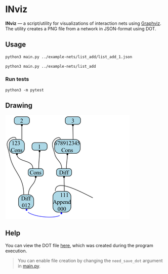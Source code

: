# INviz

**INviz** — a script/utility for visualizations of interaction nets using [Graphviz](https://graphviz.org).
The utility creates a PNG file from a network in JSON-format using DOT.

## Usage

```shell
python3 main.py ../example-nets/list_add/list_add_1.json
```

```shell
python3 main.py ../example-nets/list_add
```

### Run tests

```shell
python3 -m pytest
```

## Drawing

![Adding to the list](./nets-png/list_add_1.png)

## Help

You can view the DOT file [here](./nets-dot/list_add_1.dot), which was created during the program execution.

> You can enable file creation by changing the `need_save_dot` argument in [main.py](./main.py).
